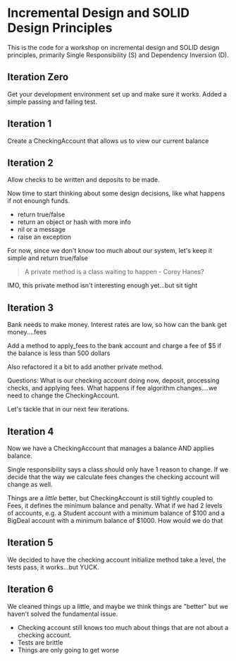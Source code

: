 # Incremental Design and SOLID Design Principles
This is the code for a workshop on incremental design and SOLID design principles, primarily
Single Responsibility (S) and Dependency Inversion (D).


## Iteration Zero
Get your development environment set up and make sure it works.  Added a simple passing and failing test.

## Iteration 1
Create a CheckingAccount that allows us to view our current balance

## Iteration 2
Allow checks to be written and deposits to be made.

Now time to start thinking about some design decisions, like what happens if not enoungh funds.

*   return true/false
*   return an object or hash with more info 
*   nil or a message
*   raise an exception

For now, since we don't know too much about our system, let's keep it simple and return true/false

> A private method is a class waiting to happen - Corey Hanes?

IMO, this private method isn't interesting enough yet…but sit tight

## Iteration 3
Bank needs to make money.  Interest rates are low, so how can the bank get money....fees

Add a method to apply_fees to the bank account and charge a fee of $5 if the balance is less than 500 dollars

Also refactored it a bit to add another private method.  

Questions: What is our checking account doing now, deposit, processing checks, and applying fees.  What happens if fee algorithm changes....we need to change the CheckingAccount.

Let's tackle that in our next few iterations.

## Iteration 4
Now we have a CheckingAccount that manages a balance AND applies balance.

Single responsibility says a class should only have 1 reason to change.  If we decide that the way we calculate fees changes the checking account will change as well.

Things are a *little* better, but CheckingAccount is still tightly coupled to Fees, it defines the minimum balance and penalty.  What if we had 2 levels of accounts, e.g. a Student account with a minimum balance of $100 and a BigDeal account with a minimum balance of $1000.  How would we do that

## Iteration 5
We decided to have the checking account initialize method take a level, the tests pass, it works...but YUCK.

## Iteration 6
We cleaned things up a little, and maybe we think things are "better" but we haven't solved the fundamental issue.  

*  Checking account still knows too much about things that are not about a checking account.
*  Tests are brittle
*  Things are only going to get worse






